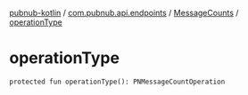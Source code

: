 [pubnub-kotlin](../../index.md) / [com.pubnub.api.endpoints](../index.md) / [MessageCounts](index.md) / [operationType](./operation-type.md)

# operationType

`protected fun operationType(): PNMessageCountOperation`